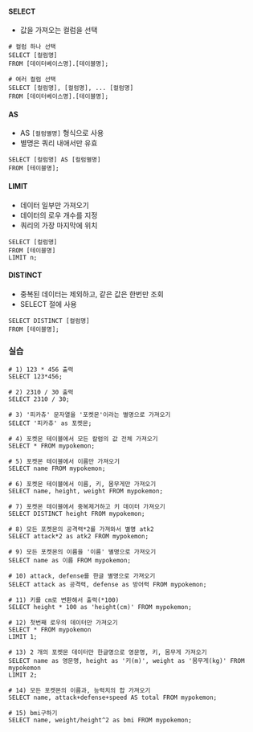 #### SELECT
- 값을 가져오는 컬럼을 선택

```MySQL
# 컬럼 하나 선택
SELECT [컬럼명]
FROM [데이터베이스명].[테이블명];

# 여러 컬럼 선택
SELECT [컬럼명], [컬럼명], ... [컬럼명]
FROM [데이터베이스명].[테이블명];
```

#### AS
- AS `[컬럼별명]` 형식으로 사용
- 별명은 쿼리 내애서만 유효
```MySQL
SELECT [컬럼명] AS [컬럼별명]
FROM [테이블명];
```

#### LIMIT
- 데이터 일부만 가져오기
- 데이터의 로우 개수를 지정
- 쿼리의 가장 마지막에 위치
```MySQL
SELECT [컬럼명]
FROM [테이블명]
LIMIT n;
```

#### DISTINCT
- 중복된 데이터는 제외하고, 같은 값은 한번만 조회
- SELECT 절에 사용
```MySQL
SELECT DISTINCT [컬럼명]
FROM [테이블명];
```

### 실습
```MySQL
# 1) 123 * 456 출력
SELECT 123*456;

# 2) 2310 / 30 출력
SELECT 2310 / 30;

# 3) '피카츄' 문자열을 '포켓몬'이라는 별명으로 가져오기
SELECT '피카츄' as 포켓몬;

# 4) 포켓몬 테이블에서 모든 칼럼의 값 전체 가져오기
SELECT * FROM mypokemon;

# 5) 포켓몬 테이블에서 이름만 가져오기
SELECT name FROM mypokemon;

# 6) 포켓몬 테이블에서 이름, 키, 몸무게만 가져오기
SELECT name, height, weight FROM mypokemon;

# 7) 포켓몬 테이블에서 중복제거하고 키 데이터 가져오기
SELECT DISTINCT height FROM mypokemon;

# 8) 모든 포켓몬의 공격력*2를 가져와서 별명 atk2
SELECT attack*2 as atk2 FROM mypokemon;

# 9) 모든 포켓몬의 이름을 '이름' 별명으로 가져오기
SELECT name as 이름 FROM mypokemon;

# 10) attack, defense를 한글 별명으로 가져오기
SELECT attack as 공격력, defense as 방어력 FROM mypokemon;

# 11) 키를 cm로 변환해서 출력(*100)
SELECT height * 100 as 'height(cm)' FROM mypokemon;

# 12) 첫번째 로우의 데이터만 가져오기
SELECT * FROM mypokemon
LIMIT 1;

# 13) 2 개의 포켓몬 데이터만 한글명으로 영문명, 키, 몸무게 가져오기
SELECT name as 영문명, height as '키(m)', weight as '몸무게(kg)' FROM mypokemon
LIMIT 2;

# 14) 모든 포켓몬의 이름과, 능력치의 합 가져오기
SELECT name, attack+defense+speed AS total FROM mypokemon;

# 15) bmi구하기
SELECT name, weight/height^2 as bmi FROM mypokemon;
```
